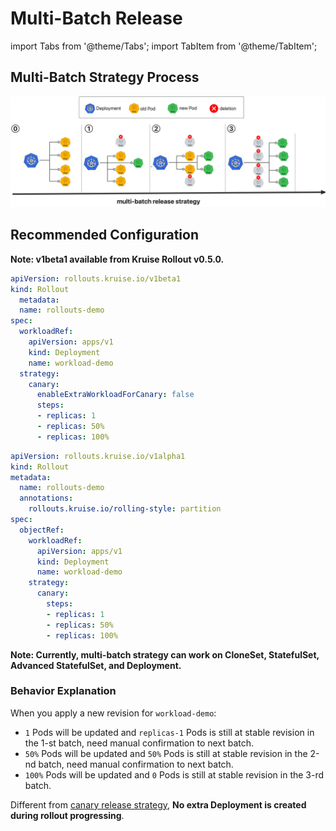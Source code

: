 # Multi-Batch Release

import Tabs from '@theme/Tabs';
import TabItem from '@theme/TabItem';

## Multi-Batch Strategy Process
![ab](../../static/img/rollouts/multi-batch.jpg)

## Recommended Configuration

**Note: v1beta1 available from Kruise Rollout v0.5.0.**

<Tabs>
  <TabItem value="v1beta1" label="v1beta1" default>

```YAML
apiVersion: rollouts.kruise.io/v1beta1
kind: Rollout
  metadata:
  name: rollouts-demo
spec:
  workloadRef:
    apiVersion: apps/v1
    kind: Deployment
    name: workload-demo
  strategy:
    canary:
      enableExtraWorkloadForCanary: false
      steps:
      - replicas: 1
      - replicas: 50%
      - replicas: 100%
```

  </TabItem>
  <TabItem value="v1alpha1" label="v1alpha1">

```YAML
apiVersion: rollouts.kruise.io/v1alpha1
kind: Rollout
metadata:
  name: rollouts-demo
  annotations:
    rollouts.kruise.io/rolling-style: partition
spec:
  objectRef:
    workloadRef:
      apiVersion: apps/v1
      kind: Deployment
      name: workload-demo
    strategy:
      canary:
        steps:
        - replicas: 1
        - replicas: 50%
        - replicas: 100%
```

  </TabItem>
</Tabs>


**Note: Currently, multi-batch strategy can work on CloneSet, StatefulSet, Advanced StatefulSet, and Deployment.**

### Behavior Explanation
When you apply a new revision for `workload-demo`:
- `1` Pods will be updated and `replicas-1` Pods is still at stable revision in the 1-st batch, need manual confirmation to next batch.
- `50%` Pods will be updated and `50%` Pods is still at stable revision in the 2-nd batch, need manual confirmation to next batch.
- `100%` Pods will be updated and `0` Pods is still at stable revision in the 3-rd batch.

Different from [canary release strategy](strategy-canary-update.md), **No extra Deployment is created during rollout progressing**.
